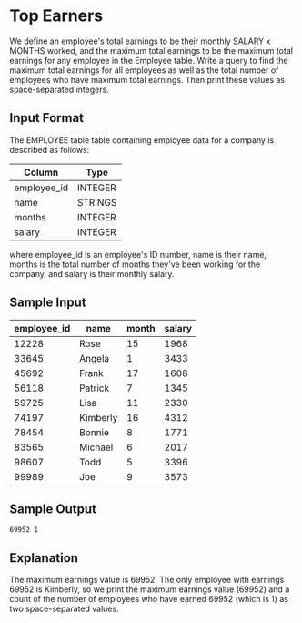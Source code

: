 # Top Earners


We define an employee's total earnings to be their monthly SALARY x MONTHS worked, and the maximum total earnings to be the maximum total earnings 
for any employee in the Employee table. Write a query to find the maximum total earnings for all employees as well as the total number of employees 
who have maximum total earnings. Then print these values as  space-separated integers.

## Input Format

The EMPLOYEE table table containing employee data for a company is described as follows:

|  Column | Type |
|-------|-----|
| employee_id    | INTEGER |
| name  | STRINGS  |
| months| INTEGER  |
| salary| INTEGER  |

where employee_id is an employee's ID number, name is their name, months is the total number of months they've been working for the company, 
and salary is their monthly salary.

## Sample Input

| employee_id | name | month | salary |
|-----------|-----|------|------|
|  12228  | Rose |   15   |  1968  |
|  33645  | Angela |   1   |  3433  |
|  45692  | Frank |   17   |  1608  |
|  56118  | Patrick |   7   |  1345  |
|  59725  | Lisa |   11   |  2330  |
|  74197  | Kimberly |   16   |  4312  |
|  78454  | Bonnie |   8   |  1771  |
|  83565  | Michael |   6   |  2017  |
|  98607  | Todd |   5   |  3396  |
|  99989  | Joe |   9   |  3573  |

## Sample Output
```
69952 1
```

## Explanation
The maximum earnings value is 69952. The only employee with earnings 69952 is Kimberly, so we print the maximum earnings value (69952) 
and a count of the number of employees who have earned 69952 (which is 1) as two space-separated values.

